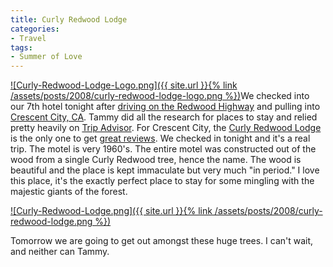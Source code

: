 ```yaml
---
title: Curly Redwood Lodge
categories:
- Travel
tags:
- Summer of Love
---
```


[![Curly-Redwood-Lodge-Logo.png]({{ site.url }}{% link /assets/posts/2008/curly-redwood-lodge-logo.png %})](http://www.curlyredwoodlodge.com/)We checked into our 7th hotel tonight after [driving on the Redwood Highway](/thingelstad/redwood-highway-us-199) and pulling into [Crescent City, CA](http://en.wikipedia.org/wiki/Crescent_City%2C_California). Tammy did all the research for places to stay and relied pretty heavily on [Trip Advisor](http://www.tripadvisor.com/). For Crescent City, the [Curly Redwood Lodge](http://www.curlyredwoodlodge.com/) is the only one to get [great reviews](http://www.tripadvisor.com/Hotel_Review-g60944-d113981-Reviews-Curly_Redwood_Lodge-Crescent_City_California.html). We checked in tonight and it's a real trip. The motel is very 1960's. The entire motel was constructed out of the wood from a single Curly Redwood tree, hence the name. The wood is beautiful and the place is kept immaculate but very much "in period." I love this place, it's the exactly perfect place to stay for some mingling with the majestic giants of the forest.

[![Curly-Redwood-Lodge.png]({{ site.url }}{% link /assets/posts/2008/curly-redwood-lodge.png %})](http://www.curlyredwoodlodge.com/)

Tomorrow we are going to get out amongst these huge trees. I can't wait, and neither can Tammy.
